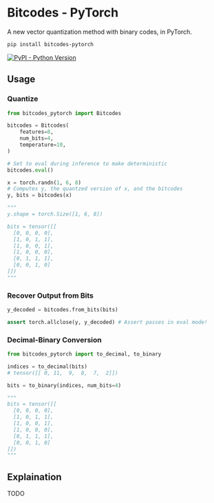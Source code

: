 
# Bitcodes - PyTorch

A new vector quantization method with binary codes, in PyTorch.

```bash
pip install bitcodes-pytorch
```
[![PyPI - Python Version](https://img.shields.io/pypi/v/bitcodes-pytorch?style=flat&colorA=black&colorB=black)](https://pypi.org/project/bitcodes-pytorch/)


## Usage

### Quantize
```python
from bitcodes_pytorch import Bitcodes

bitcodes = Bitcodes(
    features=8,
    num_bits=4,
    temperature=10,
)

# Set to eval during inference to make deterministic
bitcodes.eval()

x = torch.randn(1, 6, 8)
# Computes y, the quantzed version of x, and the bitcodes
y, bits = bitcodes(x)

"""
y.shape = torch.Size([1, 6, 8])

bits = tensor([[
  [0, 0, 0, 0],
  [1, 0, 1, 1],
  [1, 0, 0, 1],
  [1, 0, 0, 0],
  [0, 1, 1, 1],
  [0, 0, 1, 0]
]])
"""
```

### Recover Output from Bits
```python
y_decoded = bitcodes.from_bits(bits)

assert torch.allclose(y, y_decoded) # Assert passes in eval mode!
```

### Decimal-Binary Conversion
```python
from bitcodes_pytorch import to_decimal, to_binary

indices = to_decimal(bits)
# tensor([[ 0, 11,  9,  8,  7,  2]])

bits = to_binary(indices, num_bits=4)

"""
bits = tensor([[
  [0, 0, 0, 0],
  [1, 0, 1, 1],
  [1, 0, 0, 1],
  [1, 0, 0, 0],
  [0, 1, 1, 1],
  [0, 0, 1, 0]
]])
"""
```

## Explaination

TODO
